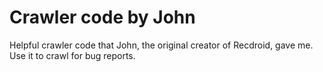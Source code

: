 # Crawler code by John
Helpful crawler code that John, the original creator of Recdroid, gave me. Use it to crawl for bug reports.
